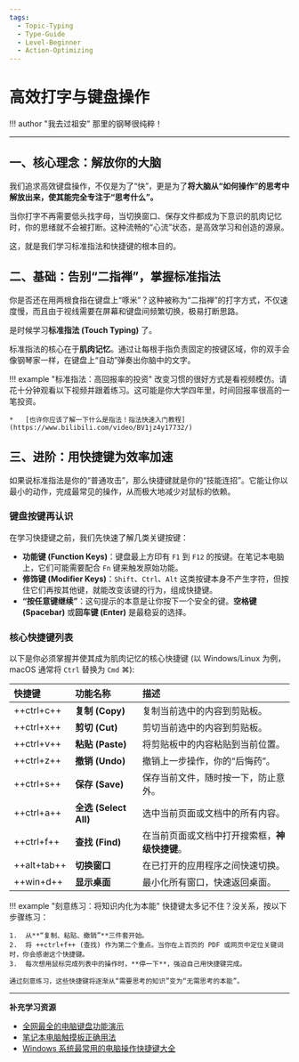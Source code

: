 ```yaml
---
tags:
  - Topic-Typing
  - Type-Guide
  - Level-Beginner
  - Action-Optimizing
---
```


# 高效打字与键盘操作

!!! author "我去过祖安"
    那里的钢琴很纯粹！

---

## 一、核心理念：解放你的大脑

我们追求高效键盘操作，不仅是为了“快”，更是为了**将大脑从“如何操作”的思考中解放出来，使其能完全专注于“思考什么”。**

当你打字不再需要低头找字母，当切换窗口、保存文件都成为下意识的肌肉记忆时，你的思绪就不会被打断。这种流畅的“心流”状态，是高效学习和创造的源泉。

这，就是我们学习标准指法和快捷键的根本目的。

## 二、基础：告别“二指禅”，掌握标准指法

你是否还在用两根食指在键盘上“啄米”？这种被称为“二指禅”的打字方式，不仅速度慢，而且由于视线需要在屏幕和键盘间频繁切换，极易打断思路。

是时候学习**标准指法 (Touch Typing)** 了。

标准指法的核心在于**肌肉记忆**。通过让每根手指负责固定的按键区域，你的双手会像钢琴家一样，在键盘上“自动”弹奏出你脑中的文字。

!!! example "标准指法：高回报率的投资"
    改变习惯的很好方式是看视频模仿。请花十分钟观看以下视频并跟着练习。这可能是你大学四年里，时间回报率很高的一笔投资。

    *   [也许你应该了解一下什么是指法！指法快速入门教程](https://www.bilibili.com/video/BV1jz4y17732/)

## 三、进阶：用快捷键为效率加速

如果说标准指法是你的“普通攻击”，那么快捷键就是你的“技能连招”。它能让你以最小的动作，完成最常见的操作，从而极大地减少对鼠标的依赖。

### 键盘按键再认识

在学习快捷键之前，我们先快速了解几类关键按键：

*   **功能键 (Function Keys)**：键盘最上方印有 `F1` 到 `F12` 的按键。在笔记本电脑上，它们可能需要配合 `Fn` 键来触发原始功能。
*   **修饰键 (Modifier Keys)**：`Shift`、`Ctrl`、`Alt` 这类按键本身不产生字符，但按住它们再按其他键，就能改变该键的行为，组成快捷键。
*   **“按任意键继续”**：这句提示的本意是让你按下一个安全的键。**空格键 (Spacebar)** 或**回车键 (Enter)** 是最稳妥的选择。

### 核心快捷键列表

以下是你必须掌握并使其成为肌肉记忆的核心快捷键 (以 Windows/Linux 为例，macOS 通常将 `Ctrl` 替换为 `Cmd` ⌘):

| 快捷键 | 功能名称 | 描述 |
| :--- | :--- | :--- |
| ++ctrl+c++ | **复制 (Copy)** | 复制当前选中的内容到剪贴板。 |
| ++ctrl+x++ | **剪切 (Cut)** | 剪切当前选中的内容到剪贴板。 |
| ++ctrl+v++ | **粘贴 (Paste)** | 将剪贴板中的内容粘贴到当前位置。 |
| ++ctrl+z++ | **撤销 (Undo)** | 撤销上一步操作，你的“后悔药”。 |
| ++ctrl+s++ | **保存 (Save)** | 保存当前文件，随时按一下，防止意外。 |
| ++ctrl+a++ | **全选 (Select All)** | 选中当前页面或文档中的所有内容。 |
| ++ctrl+f++ | **查找 (Find)** | 在当前页面或文档中打开搜索框，**神级快捷键**。 |
| ++alt+tab++ | **切换窗口** | 在已打开的应用程序之间快速切换。 |
| ++win+d++ | **显示桌面** | 最小化所有窗口，快速返回桌面。 |

!!! example "刻意练习：将知识内化为本能"
    快捷键太多记不住？没关系，按以下步骤练习：
    
    1.  从**“复制、粘贴、撤销”**三件套开始。
    2.  将 ++ctrl+f++ (查找) 作为第二个重点。当你在上百页的 PDF 或网页中定位关键词时，你会感谢这个快捷键。
    3.  每次想用鼠标完成列表中的操作时，**停一下**，强迫自己用快捷键完成。

    通过刻意练习，这些快捷键将逐渐从“需要思考的知识”变为“无需思考的本能”。

---

**补充学习资源**

*   [全网最全的电脑键盘功能演示](https://www.bilibili.com/video/BV1pM4y1a78T/)
*   [笔记本电脑触摸板正确用法](https://www.bilibili.com/video/BV1bu4y137oU/)
*   [Windows 系统最常用的电脑操作快捷键大全](https://www.bilibili.com/video/BV1HL41187eZ/)
